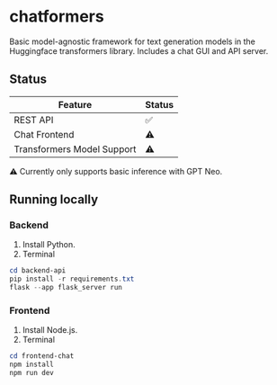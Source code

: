 # chatformers
Basic model-agnostic framework for text generation models in the Huggingface transformers library. Includes a chat GUI and API server.

## Status
| Feature | Status |
| --- | --- |
| REST API | ✅ |
| Chat Frontend | ⚠️ |
| Transformers Model Support | ⚠️ |

⚠️ Currently only supports basic inference with GPT Neo.

## Running locally

### Backend
1. Install Python.
2. Terminal
```powershell
cd backend-api
pip install -r requirements.txt
flask --app flask_server run
```

### Frontend
1. Install Node.js.
2. Terminal
```powershell
cd frontend-chat
npm install
npm run dev
```
